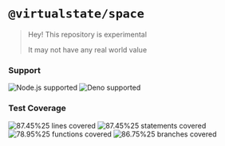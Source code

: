 # `@virtualstate/space`

> Hey! This repository is experimental 
> 
> It may not have any real world value

[//]: # (badges)

### Support

 ![Node.js supported](https://img.shields.io/badge/node-%3E%3D16.0.0-blue) ![Deno supported](https://img.shields.io/badge/deno-%3E%3D1.17.0-blue) 

### Test Coverage

 ![87.45%25 lines covered](https://img.shields.io/badge/lines-87.45%25-brightgreen) ![87.45%25 statements covered](https://img.shields.io/badge/statements-87.45%25-brightgreen) ![78.95%25 functions covered](https://img.shields.io/badge/functions-78.95%25-yellow) ![86.75%25 branches covered](https://img.shields.io/badge/branches-86.75%25-brightgreen)

[//]: # (badges)
